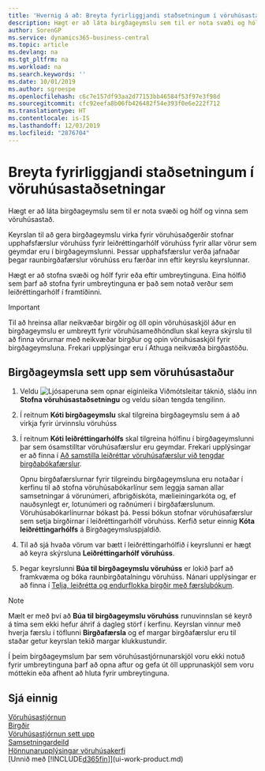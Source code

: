 ```yaml
---
title: 'Hvernig á að: Breyta fyrirliggjandi staðsetningum í vöruhúsastaðsetningar | Microsoft Docs'
description: Hægt er að láta birgðageymslu sem til er nota svæði og hólf og vinna sem vöruhúsastað.
author: SorenGP
ms.service: dynamics365-business-central
ms.topic: article
ms.devlang: na
ms.tgt_pltfrm: na
ms.workload: na
ms.search.keywords: ''
ms.date: 10/01/2019
ms.author: sgroespe
ms.openlocfilehash: c6c7e157df93aa2d77153bb46584f53f97e3f98d
ms.sourcegitcommit: cfc92eefa8b06fb426482f54e393f0e6e222f712
ms.translationtype: HT
ms.contentlocale: is-IS
ms.lasthandoff: 12/03/2019
ms.locfileid: "2876704"
---
```

# <a name="convert-existing-locations-to-warehouse-locations"></a>Breyta fyrirliggjandi staðsetningum í vöruhúsastaðsetningar
Hægt er að láta birgðageymslu sem til er nota svæði og hólf og vinna sem vöruhúsastað.  

Keyrslan til að gera birgðageymslu virka fyrir vöruhúsaðgerðir stofnar upphafsfærslur vöruhúss fyrir leiðréttingarhólf vöruhúss fyrir allar vörur sem geymdar eru í birgðageymslunni. Þessar upphafsfærslur verða jafnaðar þegar raunbirgðafærslur vöruhúss eru færðar inn eftir keyrslu keyrslunnar.  

Hægt er að stofna svæði og hólf fyrir eða eftir umbreytinguna. Eina hólfið sem þarf að stofna fyrir umbreytinguna er það sem notað verður sem leiðréttingarhólf í framtíðinni.  

> [!IMPORTANT]  
>  Til að hreinsa allar neikvæðar birgðir og öll opin vöruhúsaskjöl áður en birgðageymslu er umbreytt fyrir vöruhúsameðhöndlun skal keyra skýrslu til að finna vörurnar með neikvæðar birgður og opin vöruhúsaskjöl fyrir birgðageymsluna. Frekari upplýsingar eru í Athuga neikvæða birgðastöðu.  

## <a name="to-enable-an-existing-location-to-operate-as-a-warehouse-location"></a>Birgðageymsla sett upp sem vöruhúsastaður  
1.  Veldu ![Ljósaperuna sem opnar eiginleika Viðmótsleitar](media/ui-search/search_small.png "Segðu mér hvað þú vilt gera") táknið, sláðu inn **Stofna vöruhúsastaðsetningu** og veldu síðan tengda tengilinn.  
2.  Í reitnum **Kóti birgðageymslu** skal tilgreina birgðageymslu sem á að virkja fyrir úrvinnslu vöruhúss  
3.  Í reitnum **Kóti leiðréttingarhólfs** skal tilgreina hólfinu í birgðageymslunni þar sem ósamstilltar vöruhúsafærslur eru geymdar. Frekari upplýsingar er að finna í [Að samstilla leiðréttar vöruhúsafærslur við tengdar birgðabókafærslur](inventory-how-count-adjust-reclassify.md#to-synchronize-the-adjusted-warehouse-entries-with-the-related-item-ledger-entries).  

    Opnu birgðafærslurnar fyrir tilgreindu birgðageymsluna eru notaðar í kerfinu til að stofna vöruhúsabókarlínur sem leggja saman allar samsetningar á vörunúmeri, afbrigðiskóta, mælieiningarkóta og, ef nauðsynlegt er, lotunúmeri og raðnúmeri í birgðafærslunum. Vöruhúsabókarlínurnar bókast þá. Þessi bókun stofnar vöruhúsafærslur sem setja birgðirnar í leiðréttingarhólf vöruhúss. Kerfið setur einnig **Kóta leiðréttingarhólfs** á Birgðageymsluspjaldið.  

4.  Til að sjá hvaða vörum var bætt í leiðréttingarhólfið í keyrslunni er hægt að keyra skýrsluna **Leiðréttingarhólf vöruhúss**.  
5.  Þegar keyrslunni **Búa til birgðageymslu vöruhúss** er lokið þarf að framkvæma og bóka raunbirgðatalningu vöruhúss. Nánari upplýsingar er að finna í [Telja, leiðrétta og endurflokka birgðir með færslubókum](inventory-how-count-adjust-reclassify.md).  

> [!NOTE]  
>  Mælt er með því að **Búa til birgðageymslu vöruhúss** runuvinnslan sé keyrð á tíma sem ekki hefur áhrif á dagleg störf í kerfinu. Keyrslan vinnur með hverja færslu í töflunni **Birgðafærsla** og ef margar birgðafærslur eru til staðar getur keyrslan tekið margar klukkustundir.  

 Í þeim birgðageymslum þar sem vöruhúsastjórnunarskjöl voru ekki notuð fyrir umbreytinguna þarf að opna aftur og gefa út öll upprunaskjöl sem voru móttekin eða afhent að hluta fyrir umbreytinguna.  

## <a name="see-also"></a>Sjá einnig  
[Vöruhúsastjórnun](warehouse-manage-warehouse.md)  
[Birgðir](inventory-manage-inventory.md)  
[Vöruhúsastjórnun sett upp](warehouse-setup-warehouse.md)     
[Samsetningardeild](assembly-assemble-items.md)    
[Hönnunarupplýsingar vöruhúsakerfi](design-details-warehouse-management.md)  
[Unnið með [!INCLUDE[d365fin](includes/d365fin_md.md)]](ui-work-product.md)
